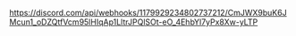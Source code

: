 




https://discord.com/api/webhooks/1179929234802737212/CmJWX9buK6JMcun1_oDZQtfVcm95lHIqAp1LltrJPQlSOt-eO_4EhbYl7yPx8Xw-yLTP